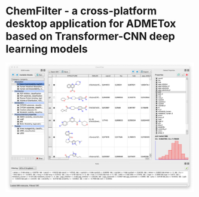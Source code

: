 # ChemFilter - a cross-platform desktop application for ADMETox based on Transformer-CNN deep learning models


![Main window](https://github.com/carpovpv/chemfilter/blob/master/images/screenshot.png)
